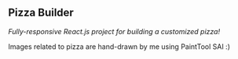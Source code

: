 ## Pizza Builder
*Fully-responsive React.js project for building a customized pizza!*

Images related to pizza are hand-drawn by me using PaintTool SAI :)
